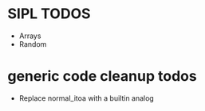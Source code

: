 # SIPL TODOS
- Arrays
- Random

# generic code cleanup todos
- Replace normal_itoa with a builtin analog